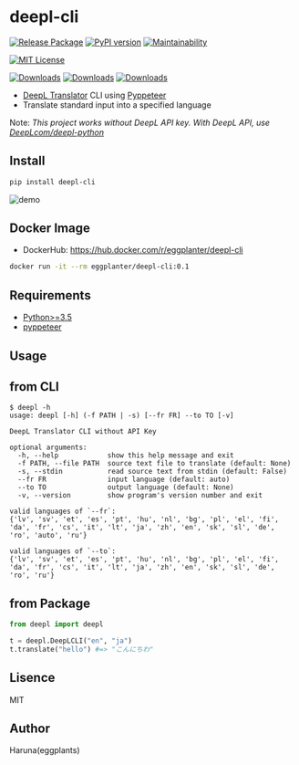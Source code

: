 # deepl-cli

[![Release Package](https://github.com/eggplants/deepl-cli/workflows/Release%20Package/badge.svg)](https://github.com/eggplants/deepl-cli/actions/runs/345738487) [![PyPI version](https://badge.fury.io/py/deepl-cli.svg)](https://badge.fury.io/py/deepl-cli)
[![Maintainability](https://api.codeclimate.com/v1/badges/a56630914df8538ca93b/maintainability)](https://codeclimate.com/github/eggplants/deepl-cli/maintainability)

[![MIT License](http://img.shields.io/badge/license-MIT-blue.svg?style=flat)](LICENSE)

[![Downloads](https://pepy.tech/badge/deepl-cli)](https://pepy.tech/project/deepl-cli) [![Downloads](https://pepy.tech/badge/deepl-cli/month)](https://pepy.tech/project/deepl-cli/month) [![Downloads](https://pepy.tech/badge/deepl-cli/week)](https://pepy.tech/project/deepl-cli/week)

- [DeepL Translator](https://www.deepl.com/translator) CLI using [Pyppeteer](https://github.com/pyppeteer/pyppeteer)
- Translate standard input into a specified language

Note: *This project works without DeepL API key. With DeepL API, use [DeepLcom/deepl-python](https://github.com/DeepLcom/deepl-python)*

## Install

```bash
pip install deepl-cli
```

![demo](https://i.imgur.com/mGbwqO7.png)

## Docker Image

- DockerHub: <https://hub.docker.com/r/eggplanter/deepl-cli>

```bash
docker run -it --rm eggplanter/deepl-cli:0.1
```

## Requirements

- [Python>=3.5](https://www.python.org/ftp/python/)
- [pyppeteer](https://github.com/pyppeteer/pyppeteer)

## Usage

## from CLI

```shellsession
$ deepl -h
usage: deepl [-h] (-f PATH | -s) [--fr FR] --to TO [-v]

DeepL Translator CLI without API Key

optional arguments:
  -h, --help            show this help message and exit
  -f PATH, --file PATH  source text file to translate (default: None)
  -s, --stdin           read source text from stdin (default: False)
  --fr FR               input language (default: auto)
  --to TO               output language (default: None)
  -v, --version         show program's version number and exit

valid languages of `--fr`:
{'lv', 'sv', 'et', 'es', 'pt', 'hu', 'nl', 'bg', 'pl', 'el', 'fi', 'da', 'fr', 'cs', 'it', 'lt', 'ja', 'zh', 'en', 'sk', 'sl', 'de', 'ro', 'auto', 'ru'}

valid languages of `--to`:
{'lv', 'sv', 'et', 'es', 'pt', 'hu', 'nl', 'bg', 'pl', 'el', 'fi', 'da', 'fr', 'cs', 'it', 'lt', 'ja', 'zh', 'en', 'sk', 'sl', 'de', 'ro', 'ru'}
```

## from Package

```python
from deepl import deepl

t = deepl.DeepLCLI("en", "ja")
t.translate("hello") #=> "こんにちわ"
```

## Lisence

MIT

## Author

Haruna(eggplants)
